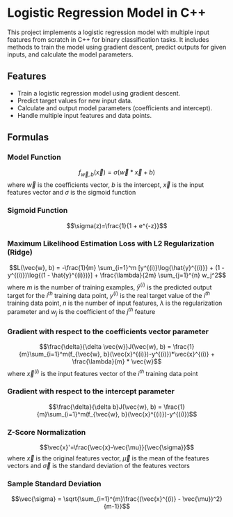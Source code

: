 # Logistic Regression Model in C++

This project implements a logistic regression model with multiple input features from scratch in C++ for binary classification tasks. It includes methods to train the model using gradient descent, predict outputs for given inputs, and calculate the model parameters.

## Features

- Train a logistic regression model using gradient descent.
- Predict target values for new input data.
- Calculate and output model parameters (coefficients and intercept).
- Handle multiple input features and data points.

## Formulas

### Model Function

$$f_{\vec{w},b}(\vec{x}) = \sigma(\vec{w} * \vec{x} + b)$$ where $\vec{w}$ is the coefficients vector, $b$ is the intercept, $\vec{x}$ is the input features vector and $\sigma$ is the sigmoid function

### Sigmoid Function

$$\sigma(z)=\frac{1}{1 + e^{-z}}$$

### Maximum Likelihood Estimation Loss with L2 Regularization (Ridge)

$$L(\vec{w}, b) = -\frac{1}{m}	\sum_{i=1}^m [y^{(i)}\log{\hat{y}^{(i)}} + (1 - y^{(i)})\log{(1 - \hat{y}^{(i)})}] + \frac{\lambda}{2m}  \sum_{j=1}^{n} w_j^2$$ where $m$ is the number of training examples, $\hat{y}^{(i)}$ is the predicted output target for the $i^{th}$ training data point, $y^{(i)}$ is the real target value of the $i^{th}$ training data point, $n$ is the number of input features, $\lambda$ is the regularization parameter and $w_j$ is the coefficient of the $j^{th}$ feature

### Gradient with respect to the coefficients vector parameter

$$\frac{\delta}{\delta \vec{w}}J(\vec{w}, b) = \frac{1}{m}\sum_{i=1}^m(f_{\vec{w}, b}(\vec{x}^{(i)})-y^{(i)})*\vec{x}^{(i)} + \frac{\lambda}{m} * \vec{w}$$ where $\vec{x}^{(i)}$ is the input features vector of the $i^{th}$ training data point

### Gradient with respect to the intercept parameter

$$\frac{\delta}{\delta b}J(\vec{w}, b) = \frac{1}{m}\sum_{i=1}^m(f_{\vec{w}, b}(\vec{x}^{(i)})-y^{(i)})$$

### Z-Score Normalization

$$\vec{x}'=\frac{\vec{x}-\vec{\mu}}{\vec{\sigma}}$$ where $\vec{x}$ is the original features vector, $\vec{\mu}$ is the mean of the features vectors and $\vec{\sigma}$ is the standard deviation of the features vectors

### Sample Standard Deviation

$$\vec{\sigma} = \sqrt{\sum_{i=1}^{m}\frac{(\vec{x}^{(i)} - \vec{\mu})^2}{m-1}}$$
